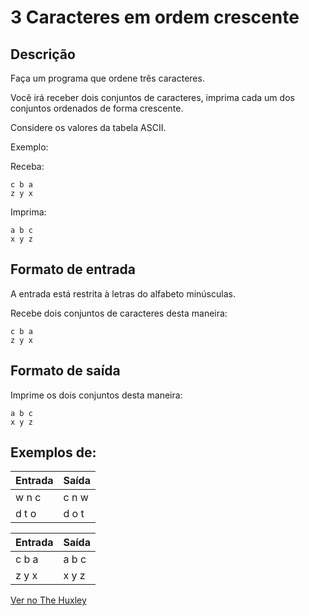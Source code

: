 # 3 Caracteres em ordem crescente

## Descrição
Faça um programa que ordene três caracteres.

Você irá receber dois conjuntos de caracteres, imprima cada um dos conjuntos ordenados de forma crescente.

Considere os valores da tabela ASCII.


Exemplo:

Receba:

    c b a
    z y x

Imprima:

    a b c
    x y z


## Formato de entrada

A entrada está restrita à letras do alfabeto minúsculas.

Recebe dois conjuntos de caracteres desta maneira:

    c b a
    z y x



## Formato de saída

Imprime os dois conjuntos desta maneira:

    a b c
    x y z


## Exemplos de:

| Entrada | Saída |
| -- | -- |
| w n c | c n w |
| d t o | d o t |

| Entrada | Saída |
| -- | -- |
| c b a | a b c |
| z y x | x y z |

[Ver no The Huxley](https://thehuxley.com/problem/2191)